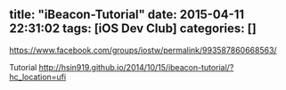 title: "iBeacon-Tutorial"
date: 2015-04-11 22:31:02
tags: [iOS Dev Club]
categories: []
---

https://www.facebook.com/groups/iostw/permalink/993587860668563/

Tutorial
http://hsin919.github.io/2014/10/15/ibeacon-tutorial/?hc_location=ufi

